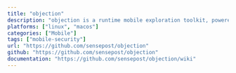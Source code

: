 ```yaml
---
title: "objection"
description: "objection is a runtime mobile exploration toolkit, powered by Frida, built to help you assess the security posture of your mobile applications, without needing a jailbreak."
platforms: ["linux", "macos"]
categories: ["Mobile"]
tags: ["mobile-security"]
url: "https://github.com/sensepost/objection"
github: "https://github.com/sensepost/objection"
documentation: "https://github.com/sensepost/objection/wiki"
---
```


